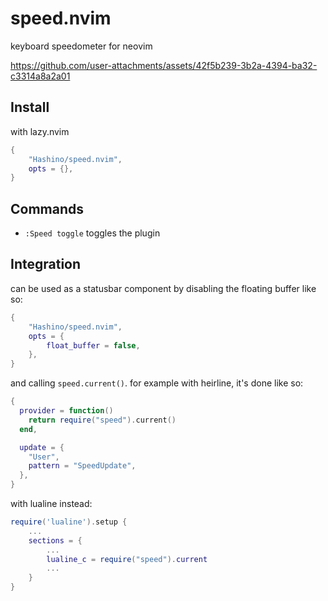 # speed.nvim
keyboard speedometer for neovim

https://github.com/user-attachments/assets/42f5b239-3b2a-4394-ba32-c3314a8a2a01

## Install

with lazy.nvim
```lua
{
    "Hashino/speed.nvim",
    opts = {},
}
```

## Commands
- `:Speed toggle` toggles the plugin

## Integration

can be used as a statusbar component by disabling the floating buffer like so:

```lua
{
    "Hashino/speed.nvim",
    opts = {
        float_buffer = false,
    },
}
```

and calling `speed.current()`. for example with heirline, it's done like so:
```lua
{
  provider = function()
    return require("speed").current()
  end,

  update = {
    "User",
    pattern = "SpeedUpdate",
  },
}
```

with lualine instead:
```lua
require('lualine').setup {
    ...
    sections = {
        ...
        lualine_c = require("speed").current
        ...
    }
}
```
